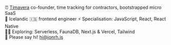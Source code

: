 ⏰ [Tímavera](https://timavera.com) co-founder, time tracking for contractors, bootstrapped micro SaaS  
🏡 Icelandic 🇮🇸 frontend engineer
⚡️ Specialisation: JavaScript, React, React Native  
👩‍💻 Exploring: Serverless, FaunaDB, Next.js & Vercel, Tailwind  
👋 Please say hi! [hi@jonrh.is](mailto:hi@jonrh.is)  

